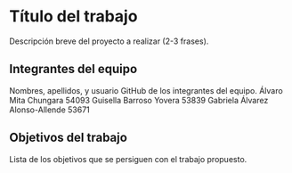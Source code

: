 # Título del trabajo

Descripción breve del proyecto a realizar (2-3 frases).

## Integrantes del equipo

Nombres, apellidos, y usuario GitHub de los integrantes del equipo.
Álvaro Mita Chungara                54093
Guisella Barroso Yovera             53839
Gabriela Álvarez Alonso-Allende     53671

## Objetivos del trabajo

Lista de los objetivos que se persiguen con el trabajo propuesto.
